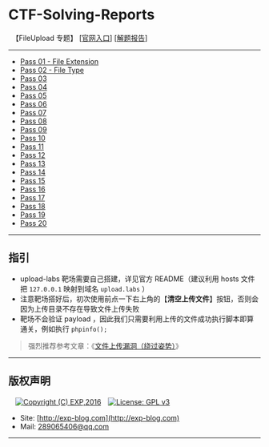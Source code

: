 # CTF-Solving-Reports
　【FileUpload 专题】 [[官网入口](https://github.com/c0ny1/upload-labs)] [[解题报告](http://exp-blog.com/2019/05/26/pid-3820/)]

------

- [Pass 01 - File Extension](https://github.com/lyy289065406/CTF-Solving-Reports/tree/master/upload-labs/Pass-01)
- [Pass 02 - File Type](https://github.com/lyy289065406/CTF-Solving-Reports/tree/master/upload-labs/Pass-02)
- [Pass 03](https://github.com/lyy289065406/CTF-Solving-Reports/tree/master/upload-labs/Pass-03)
- [Pass 04](https://github.com/lyy289065406/CTF-Solving-Reports/tree/master/upload-labs/Pass-04)
- [Pass 05](https://github.com/lyy289065406/CTF-Solving-Reports/tree/master/upload-labs/Pass-05)
- [Pass 06](https://github.com/lyy289065406/CTF-Solving-Reports/tree/master/upload-labs/Pass-06)
- [Pass 07](https://github.com/lyy289065406/CTF-Solving-Reports/tree/master/upload-labs/Pass-07)
- [Pass 08](https://github.com/lyy289065406/CTF-Solving-Reports/tree/master/upload-labs/Pass-08)
- [Pass 09](https://github.com/lyy289065406/CTF-Solving-Reports/tree/master/upload-labs/Pass-09)
- [Pass 10](https://github.com/lyy289065406/CTF-Solving-Reports/tree/master/upload-labs/Pass-10)
- [Pass 11](https://github.com/lyy289065406/CTF-Solving-Reports/tree/master/upload-labs/Pass-11)
- [Pass 12](https://github.com/lyy289065406/CTF-Solving-Reports/tree/master/upload-labs/Pass-12)
- [Pass 13](https://github.com/lyy289065406/CTF-Solving-Reports/tree/master/upload-labs/Pass-13)
- [Pass 14](https://github.com/lyy289065406/CTF-Solving-Reports/tree/master/upload-labs/Pass-14)
- [Pass 15](https://github.com/lyy289065406/CTF-Solving-Reports/tree/master/upload-labs/Pass-15)
- [Pass 16](https://github.com/lyy289065406/CTF-Solving-Reports/tree/master/upload-labs/Pass-16)
- [Pass 17](https://github.com/lyy289065406/CTF-Solving-Reports/tree/master/upload-labs/Pass-17)
- [Pass 18](https://github.com/lyy289065406/CTF-Solving-Reports/tree/master/upload-labs/Pass-18)
- [Pass 19](https://github.com/lyy289065406/CTF-Solving-Reports/tree/master/upload-labs/Pass-19)
- [Pass 20](https://github.com/lyy289065406/CTF-Solving-Reports/tree/master/upload-labs/Pass-20)

------

## 指引

- upload-labs 靶场需要自己搭建，详见官方 README（建议利用 hosts 文件把 `127.0.0.1` 映射到域名 `upload.labs` ）
- 注意靶场搭好后，初次使用前点一下右上角的【**清空上传文件**】按钮，否则会因为上传目录不存在导致文件上传失败
- 靶场不会验证 payload ，因此我们只需要利用上传的文件成功执行脚本即算通关，例如执行 `phpinfo();`

> 强烈推荐参考文章：《[文件上传漏洞（绕过姿势）](https://thief.one/2016/09/22/%E4%B8%8A%E4%BC%A0%E6%9C%A8%E9%A9%AC%E5%A7%BF%E5%8A%BF%E6%B1%87%E6%80%BB-%E6%AC%A2%E8%BF%8E%E8%A1%A5%E5%85%85/)》

------

## 版权声明

　[![Copyright (C) EXP,2016](https://img.shields.io/badge/Copyright%20(C)-EXP%202016-blue.svg)](http://exp-blog.com)　[![License: GPL v3](https://img.shields.io/badge/License-GPL%20v3-blue.svg)](https://www.gnu.org/licenses/gpl-3.0)
  

- Site: [http://exp-blog.com](http://exp-blog.com) 
- Mail: <a href="mailto:289065406@qq.com?subject=[EXP's Github]%20Your%20Question%20（请写下您的疑问）&amp;body=What%20can%20I%20help%20you?%20（需要我提供什么帮助吗？）">289065406@qq.com</a>


------
